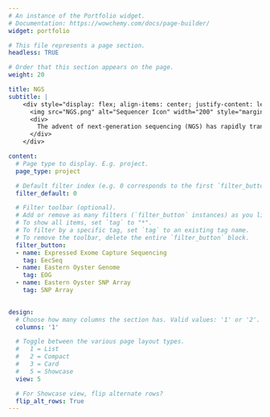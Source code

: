 ```yaml
---
# An instance of the Portfolio widget.
# Documentation: https://wowchemy.com/docs/page-builder/
widget: portfolio

# This file represents a page section.
headless: TRUE

# Order that this section appears on the page.
weight: 20

title: NGS 
subtitle: |
    <div style="display: flex; align-items: center; justify-content: left; text-align: center;">
      <img src="NGS.png" alt="Sequencer Icon" width="200" style="margin-right: 40px;">
      <div>
        The advent of next-generation sequencing (NGS) has rapidly transcended population genetics to population genomics. Current research focuses on adopting next-generation sequencing technology and embracing an ever-adapting genomic toolkit to take advantage of this unprecedented amount of genetic data.
      </div>
    </div>   

content:
  # Page type to display. E.g. project.
  page_type: project

  # Default filter index (e.g. 0 corresponds to the first `filter_button` instance below).
  filter_default: 0

  # Filter toolbar (optional).
  # Add or remove as many filters (`filter_button` instances) as you like.
  # To show all items, set `tag` to "*".
  # To filter by a specific tag, set `tag` to an existing tag name.
  # To remove the toolbar, delete the entire `filter_button` block.
  filter_button:
  - name: Expressed Exome Capture Sequencing
    tag: EecSeq
  - name: Eastern Oyster Genome
    tag: EOG
  - name: Eastern Oyster SNP Array
    tag: SNP Array

        
design:
  # Choose how many columns the section has. Valid values: '1' or '2'.
  columns: '1'

  # Toggle between the various page layout types.
  #   1 = List
  #   2 = Compact
  #   3 = Card
  #   5 = Showcase
  view: 5

  # For Showcase view, flip alternate rows?
  flip_alt_rows: True
---
```

